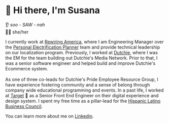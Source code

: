# 👋 Hi there, I'm Susana 
👂 _soo - SAW - nah_ <br>
🧚‍♀️ she/her 

I currently work at [Rewiring America](https://rewiringamerica.org/), where I am Engineering Manager over the [Personal Electrification Planner](https://homes.rewiringamerica.org/) team and provide technical leadership on our localization program. Previously, I worked at [Dutchie](https://dutchie.com/careers), where I was the EM for the team building out Dutchie's Media Network. Prior to that, I was a senior software engineer and helped build and improve Dutchie's Ecommerce system. <br><br> As one of three co-leads for Dutchie's Pride Employee Resource Group, I have experience fostering community and a sense of belong through company wide educational programming and events. In a past life, I worked at [Target](https://www.target.com/redcard/about) 🎯 as a Senior Front End Engineer on their digital experience and design system. I spent my free time as a pillar-lead for the [Hispanic Latino Business Council](https://corporate.target.com/sustainability-ESG/diversity-equity-inclusion/team-members-guests/hispanic-latino).

You can learn more about me on [Linkedin](https://www.linkedin.com/in/sfotu). 

<!--
**susanafotu/susanafotu** is a ✨ _special_ ✨ repository because its `README.md` (this file) appears on your GitHub profile.
 

Here are some ideas to get you started:

- 🔭 I’m currently working on ... 
- 🌱 I’m currently learning ...
- 👯 I’m looking to collaborate on ...
- 🤔 I’m looking for help with ...
- 💬 Ask me about ...
- 📫 How to reach me: ...
- 😄 Pronouns: ...
- ⚡ Fun fact: ...
-->
